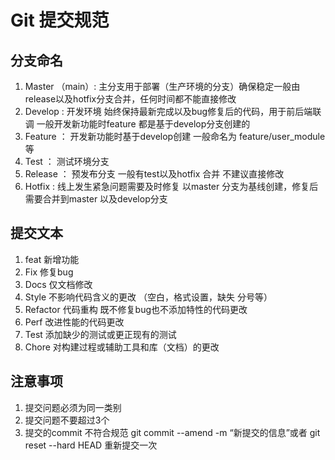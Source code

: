 # Git 提交规范
## 分支命名
1. Master （main）:  主分支用于部署（生产环境的分支）确保稳定一般由release以及hotfix分支合并，任何时间都不能直接修改
2. Develop : 开发环境 始终保持最新完成以及bug修复后的代码，用于前后端联调 一般开发新功能时feature 都是基于develop分支创建的
3. Feature ： 开发新功能时基于develop创建 一般命名为 feature/user_module 等
4. Test ： 测试环境分支 
5. Release ： 预发布分支 一般有test以及hotfix 合并 不建议直接修改 
6. Hotfix : 线上发生紧急问题需要及时修复 以master 分支为基线创建，修复后需要合并到master 以及develop分支
## 提交文本
1. feat  新增功能
2. Fix 修复bug
3. Docs 仅文档修改
4. Style 不影响代码含义的更改 （空白，格式设置，缺失 分号等）
5. Refactor    代码重构   既不修复bug也不添加特性的代码更改
6. Perf  改进性能的代码更改
7. Test 添加缺少的测试或更正现有的测试
8. Chore 对构建过程或辅助工具和库（文档）的更改
## 注意事项
1. 提交问题必须为同一类别
2. 提交问题不要超过3个
3. 提交的commit 不符合规范 git commit --amend -m “新提交的信息”或者 git reset --hard HEAD 重新提交一次